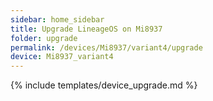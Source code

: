 ```yaml
---
sidebar: home_sidebar
title: Upgrade LineageOS on Mi8937
folder: upgrade
permalink: /devices/Mi8937/variant4/upgrade
device: Mi8937_variant4
---
```

{% include templates/device_upgrade.md %}
